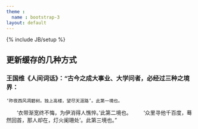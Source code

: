```yaml
---
theme :
  name : bootstrap-3
layout: default
---
```

{% include JB/setup %}
## 更新缓存的几种方式

### 王国维《人间词话》：“古今之成大事业、大学问者，必经过三种之境界：
    ‘昨夜西风凋碧树。独上高楼，望尽天涯路’。此第一境也。
　　‘衣带渐宽终不悔，为伊消得人憔悴。’此第二境也。
　　‘众里寻他千百度，蓦然回首，那人却在，灯火阑珊处’。此第三境也。”